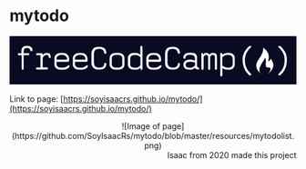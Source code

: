 # mytodo
<div align="center">

![Logo of page](https://github.com/SoyIsaacRs/build-a-technical-documentation-page/blob/master/resources/freecodecamplogo.png)

</div>

Link to page: [https://soyisaacrs.github.io/mytodo/](https://soyisaacrs.github.io/mytodo/)

<div align="center">
![Image of page](https://github.com/SoyIsaacRs/mytodo/blob/master/resources/mytodolist.png)
</div>

<div align="right">Isaac from 2020 made this project</div>